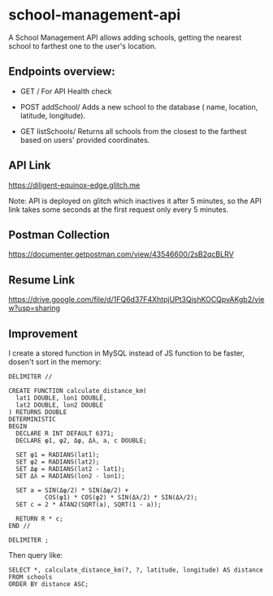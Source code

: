 # school-management-api
A School Management API allows adding schools, getting the nearest school to farthest one to the user's location.

## Endpoints overview:

- GET / For API Health check

- POST addSchool/ Adds a new school to the database ( name, location, latitude, longitude).

- GET listSchools/ Returns all schools from the closest to the farthest based on users' provided coordinates.

## API Link
https://diligent-equinox-edge.glitch.me

Note: API is deployed on glitch which inactives it after 5 minutes, so the API link takes some seconds at the first request only every 5 minutes.

## Postman Collection
https://documenter.getpostman.com/view/43546600/2sB2qcBLRV

## Resume Link
https://drive.google.com/file/d/1FQ6d37F4XhtpjUPt3QishKOCQpvAKgb2/view?usp=sharing

## Improvement
I create a stored function in MySQL instead of JS function to be faster, dosen't sort in the memory:
```
DELIMITER //

CREATE FUNCTION calculate_distance_km(
  lat1 DOUBLE, lon1 DOUBLE,
  lat2 DOUBLE, lon2 DOUBLE
) RETURNS DOUBLE
DETERMINISTIC
BEGIN
  DECLARE R INT DEFAULT 6371;
  DECLARE φ1, φ2, Δφ, Δλ, a, c DOUBLE;

  SET φ1 = RADIANS(lat1);
  SET φ2 = RADIANS(lat2);
  SET Δφ = RADIANS(lat2 - lat1);
  SET Δλ = RADIANS(lon2 - lon1);

  SET a = SIN(Δφ/2) * SIN(Δφ/2) +
          COS(φ1) * COS(φ2) * SIN(Δλ/2) * SIN(Δλ/2);
  SET c = 2 * ATAN2(SQRT(a), SQRT(1 - a));

  RETURN R * c;
END //

DELIMITER ;
```

Then query like:
```
SELECT *, calculate_distance_km(?, ?, latitude, longitude) AS distance
FROM schools
ORDER BY distance ASC;
```
